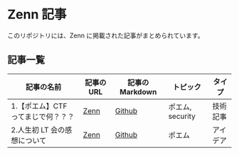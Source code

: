# Zenn 記事

このリポジトリには、Zenn に掲載された記事がまとめられています。

## 記事一覧

| 記事の名前                         | 記事の URL                                                     | 記事の Markdown                       | トピック         | タイプ   |
| ---------------------------------- | -------------------------------------------------------------- | ------------------------------------- | ---------------- | -------- |
| 1.【ポエム】CTF ってまじで何？？？ | [Zenn](https://zenn.dev/nitic_students/articles/1-what-is-ctf) | [Github](/articles/01-what-is-ctf.md) | ポエム, security | 技術記事 |
| 2.人生初 LT 会の感想について       | [Zenn](https://zenn.dev/nitic_students/articles/2-my-first-lt) | [Github](/articles/02-my-first-lt.md) | ポエム           | アイデア |

